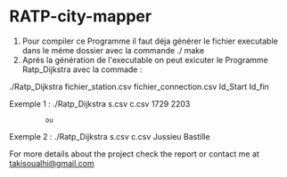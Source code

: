 # RATP-city-mapper


1) Pour compiler ce Programme il faut déja générer le fichier executable dans le méme dossier avec la commande ./ make 
2) Aprés la génération de l'executable on peut exicuter le Programme Ratp_Dijkstra avec la commade :

 ./Ratp_Dijkstra fichier_station.csv fichier_connection.csv Id_Start Id_fin 

  Exemple 1 :  ./Ratp_Dijkstra s.csv c.csv 1729 2203

             ou
  Exemple 2 : ./Ratp_Dijkstra s.csv c.csv Jussieu Bastille            


For more details about the project check the report or contact me at takisoualhi@gmail.com

